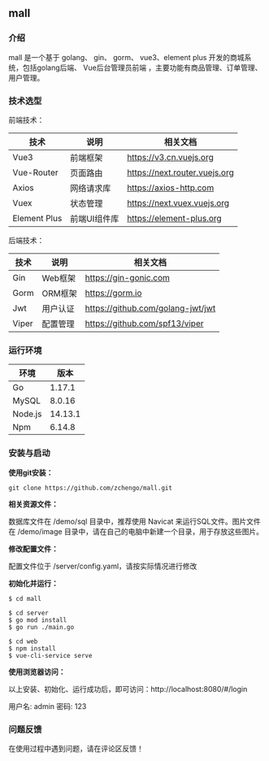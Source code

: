 ## mall
### 介绍
mall 是一个基于 golang、 gin、 gorm、 vue3、element plus 开发的商城系统，包括golang后端、 Vue后台管理员前端 ，主要功能有商品管理、订单管理、用户管理。

### 技术选型

前端技术：

| 技术 | 说明 | 相关文档 |
|---|---|---|
| Vue3 | 前端框架 | https://v3.cn.vuejs.org |
| Vue-Router | 页面路由 | https://next.router.vuejs.org |
| Axios | 网络请求库 | https://axios-http.com |
| Vuex | 状态管理 | https://next.vuex.vuejs.org |
| Element Plus | 前端UI组件库 | https://element-plus.org |

后端技术：

| 技术 | 说明 | 相关文档 |
|---|---|---|
| Gin | Web框架 | https://gin-gonic.com |
| Gorm | ORM框架 | https://gorm.io |
| Jwt | 用户认证 | https://github.com/golang-jwt/jwt |
| Viper | 配置管理 | https://github.com/spf13/viper |

### 运行环境

| 环境 | 版本 |
|---|---|
| Go | 1.17.1 |
| MySQL | 8.0.16 |
| Node.js | 14.13.1 |
| Npm | 6.14.8 |

### 安装与启动

**使用git安装：**
```
git clone https://github.com/zchengo/mall.git
```
**相关资源文件：**

数据库文件在 /demo/sql 目录中，推荐使用 Navicat 来运行SQL文件。图片文件在 /demo/image 目录中，请在自己的电脑中新建一个目录，用于存放这些图片。

**修改配置文件：**

配置文件位于 /server/config.yaml，请按实际情况进行修改

**初始化并运行：**
```
$ cd mall

$ cd server
$ go mod install
$ go run ./main.go

$ cd web
$ npm install
$ vue-cli-service serve
```

**使用浏览器访问：** 

以上安装、初始化、运行成功后，即可访问：http://localhost:8080/#/login

用户名: admin 密码: 123

### 问题反馈

在使用过程中遇到问题，请在评论区反馈！



